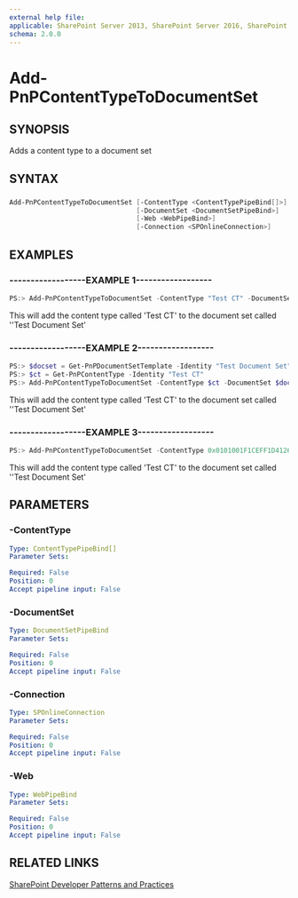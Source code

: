 ```yaml
---
external help file:
applicable: SharePoint Server 2013, SharePoint Server 2016, SharePoint Online
schema: 2.0.0
---
```

# Add-PnPContentTypeToDocumentSet

## SYNOPSIS
Adds a content type to a document set

## SYNTAX 

### 
```powershell
Add-PnPContentTypeToDocumentSet [-ContentType <ContentTypePipeBind[]>]
                                [-DocumentSet <DocumentSetPipeBind>]
                                [-Web <WebPipeBind>]
                                [-Connection <SPOnlineConnection>]
```

## EXAMPLES

### ------------------EXAMPLE 1------------------
```powershell
PS:> Add-PnPContentTypeToDocumentSet -ContentType "Test CT" -DocumentSet "Test Document Set"
```

This will add the content type called 'Test CT' to the document set called ''Test Document Set'

### ------------------EXAMPLE 2------------------
```powershell
PS:> $docset = Get-PnPDocumentSetTemplate -Identity "Test Document Set"
PS:> $ct = Get-PnPContentType -Identity "Test CT"
PS:> Add-PnPContentTypeToDocumentSet -ContentType $ct -DocumentSet $docset
```

This will add the content type called 'Test CT' to the document set called ''Test Document Set'

### ------------------EXAMPLE 3------------------
```powershell
PS:> Add-PnPContentTypeToDocumentSet -ContentType 0x0101001F1CEFF1D4126E4CAD10F00B6137E969 -DocumentSet 0x0120D520005DB65D094035A241BAC9AF083F825F3B
```

This will add the content type called 'Test CT' to the document set called ''Test Document Set'

## PARAMETERS

### -ContentType


```yaml
Type: ContentTypePipeBind[]
Parameter Sets: 

Required: False
Position: 0
Accept pipeline input: False
```

### -DocumentSet


```yaml
Type: DocumentSetPipeBind
Parameter Sets: 

Required: False
Position: 0
Accept pipeline input: False
```

### -Connection


```yaml
Type: SPOnlineConnection
Parameter Sets: 

Required: False
Position: 0
Accept pipeline input: False
```

### -Web


```yaml
Type: WebPipeBind
Parameter Sets: 

Required: False
Position: 0
Accept pipeline input: False
```

## RELATED LINKS

[SharePoint Developer Patterns and Practices](http://aka.ms/sppnp)